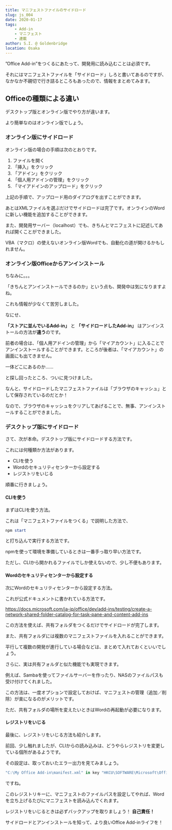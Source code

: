 ```yaml
---
title: マニフェストファイルのサイドロード
slug: js_004
date: 2020-01-17
tags: 
    - Add-in
    - マニフェスト
    - 連載
author: S.I. @ Goldenbridge
location: Osaka
---
```


”Office Add-in”をつくるにあたって、開発用に読み込むことは必須です。

それにはマニフェストファイルを「サイドロード」しろと書いてあるのですが、なかなか不親切で行き詰るところもあったので、情報をまとめてみます。

## Officeの種類による違い

デスクトップ版とオンライン版でやり方が違います。

より簡単なのはオンライン版でしょう。

### オンライン版にサイドロード

オンライン版の場合の手順は次のとおりです。

1. ファイルを開く
2. 「挿入」をクリック
3. 「アドイン」をクリック
4. 「個人用アドインの管理」をクリック
5. 「マイアドインのアップロード」をクリック

上記の手順で、アップロード用のダイアログを出すことができます。 

あとはXMLファイルを選ぶだけでサイドロードは完了です。オンラインのWordに新しい機能を追加することができます。

また、開発用サーバー（localhost）でも、きちんとマニフェストに記述してあれば開くことができました。

 VBA（マクロ）の使えないオンライン版Wordでも、自動化の道が開けるかもしれません。

### オンライン版Officeからアンインストール

ちなみに。。。

「きちんとアンインストールできるのか」という点も、開発中は気になりますよね。

これも情報が少なくて苦労しました。

 なにせ、

**「ストアに並んでいるAdd-in」** と **「サイドロードしたAdd-in」** はアンインストールの方法が**違う**のです。

 

前者の場合は、「個人用アドインの管理」から「マイアカウント」に入ることでアンインストールすることができます。ところが後者は、「マイアカウント」の画面にも出てきません。

 一体どこにあるのか……

と探し回ったところ、ついに見つけました。

 なんと、サイドロードしたマニフェストファイルは「ブラウザのキャッシュ」として保存されているのだとか！

なので、ブラウザのキャッシュをクリアしてあげることで、無事、アンインストールすることができました。

### デスクトップ版にサイドロード
さて、次が本命。デスクトップ版にサイドロードする方法です。

これには何種類か方法があります。

- CLIを使う
- Wordのセキュリティセンターから設定する
- レジストリをいじる

順番に行きましょう。

####  CLIを使う

まずはCLIを使う方法。

これは「マニフェストファイルをつくる」で説明した方法で、

```powershell
npm start
```

と打ち込んで実行する方法です。

npmを使って環境を準備しているときは一番手っ取り早い方法です。

ただし、CLIから開かれるファイルでしか使えないので、少し不便もあります。

#### Wordのセキュリティセンターから設定する

次にWordのセキュリティセンターから設定する方法。

これが公式ドキュメントに書かれている方法です。

https://docs.microsoft.com/ja-jp/office/dev/add-ins/testing/create-a-network-shared-folder-catalog-for-task-pane-and-content-add-ins

この方法を使えば、共有フォルダをつくるだけでサイドロードが完了します。

また、共有フォルダには複数のマニフェストファイルを入れることができます。

平行して複数の開発が進行している場合などは、まとめて入れておくといいでしょう。

 

さらに、実は共有フォルダと似た機能でも実現できます。

例えば、Sambaを使ってファイルサーバーを作ったり、NASのファイルパスも受け付けてくれました。

 この方法は、一度オプションで設定しておけば、マニフェストの管理（追加／削除）が楽になるのがメリットです。

ただ、共有フォルダの場所を変えたいときはWordの再起動が必要になります。

#### レジストリをいじる

最後に、レジストリをいじる方法も紹介します。

 前回、少し触れましたが、CLIからの読み込みは、どうやらレジストリを変更している個所があるようです。

 その設定は、取っておいたエラー出力を見てみましょう。

```powershell
"C:\My Office Add-in\manifest.xml" in key "HKCU\SOFTWARE\Microsoft\Office\16.0\Wef\Developer".
```

ですね。

 このレジストリキーに、マニフェストのファイルパスを設定してやれば、Wordを立ち上げるたびにマニフェストを読み込んでくれます。

 

レジストリをいじるときは必ずバックアップを取りましょう！ **自己責任！**

サイドロードとアンインストールを知って、より良いOffice Add-inライフを！

<link-to></link-to>
